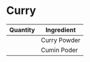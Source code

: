 # Curry
| Quantity | Ingredient |
| - | - |
|  | Curry Powder
|  | Cumin Poder
<!--stackedit_data:
eyJoaXN0b3J5IjpbLTQwMzczMzg5MF19
-->